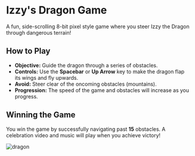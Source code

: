 # Izzy's Dragon Game

A fun, side-scrolling 8-bit pixel style game where you steer Izzy the Dragon through dangerous terrain!

## How to Play

-   **Objective:** Guide the dragon through a series of obstacles.
-   **Controls:** Use the **Spacebar** or **Up Arrow** key to make the dragon flap its wings and fly upwards.
-   **Avoid:** Steer clear of the oncoming obstacles (mountains).
-   **Progression:** The speed of the game and obstacles will increase as you progress.

## Winning the Game

You win the game by successfully navigating past **15** obstacles. A celebration video and music will play when you achieve victory!

![dragon](./public/dragon-animate.gif)